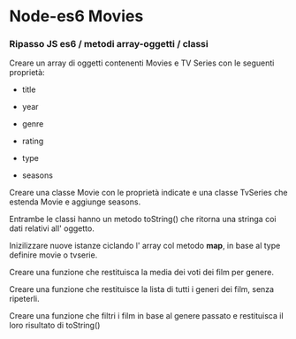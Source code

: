 # Node-es6 Movies

### Ripasso JS es6 / metodi array-oggetti / classi

Creare un array di oggetti contenenti Movies e TV Series con le seguenti proprietà:

- title

- year

- genre

- rating

- type

- seasons

Creare una classe Movie con le proprietà indicate e una classe TvSeries che estenda Movie e aggiunge seasons.

Entrambe le classi hanno un metodo toString() che ritorna una stringa coi dati relativi all' oggetto.

Inizilizzare nuove istanze ciclando l' array col metodo **map**, in base al type definire movie o tvserie.

Creare una funzione che restituisca la media dei voti dei film per genere.

Creare una funzione che restituisce la lista di tutti i generi dei film, senza ripeterli.

Creare una funzione che filtri i film in base al genere passato e restituisca il loro risultato di toString()
